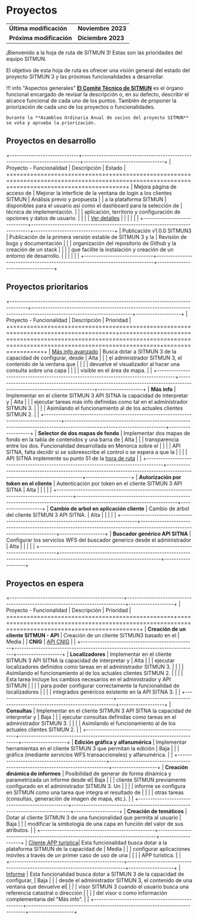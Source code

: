 # Proyectos

<table>
    <tr>
        <td><strong>Última modificación</strong></td>
        <td><strong>Noviembre 2023</strong></td>
    </tr>
    <tr>
        <td><strong>Próxima modificación</strong></td>
        <td><strong>Diciembre 2023</strong></td>
    </tr>
</table>

¡Bienvenido a la hoja de ruta de SITMUN 3! Estas son las prioridades del equipo SITMUN.

El objetivo de esta hoja de ruta es ofrecer una visión general del estado del proyecto SITMUN 3 y las próximas funcionalidades a desarrollar.

!!! info "Aspectos generales"
    [**El Comité Técnico de SITMUN**](https://sitmun.github.io/contact/) es el órgano funcional encargado de revisar la descripción o,
    en su defecto, describir el alcance funcional de cada uno de los puntos.
    También de proponer la priorización de cada uno de los proyectos o funcionalidades.

    Durante la **Asamblea Ordinaria Anual de socios del proyecto SITMUN** se vota y aprueba la priorización.

## Proyectos en desarrollo

+-----------------------------+-----------------------------------------------------------------------------+----------------------------------+
| Proyecto - Funcionalidad    | Descripción                                                                 | Estado                           |
+=============================+=============================================================================+==================================+
| Mejora pàgina de acceso de  | Mejorar la interficie de la ventana de login a los clientes SITMUN          | Análisis previo y propuesta      |
| a la plataforma SITMUN      | disponibles para el usuario así como el dashboard para la selección de      | técnica de implementación.       |
|                             | aplicación, territorio y configuración de opciones y datos de usuario.      |                                  |
|                             | [Ver detalles](roadmap/mejora-ui-login-dashboard-cliente.md)                |                                  |
|                             |                                                                             |                                  |
+-----------------------------+-----------------------------------------------------------------------------+----------------------------------+
| Publicación v1.0.0 SITMUN3  | Publicación de la primera versión estable de SITMUN 3 y la                  | Revisión de bugs y documentación |
|                             | organización del repositorio de Github y la creación de un stack            |                                  |
|                             | que facilite la instalación y creación de un entorno de desarrollo.         |                                  |
|                             |                                                                             |                                  |
+-----------------------------+-----------------------------------------------------------------------------+----------------------------------+

## Proyectos prioritarios

+-------------------------------------------------------------------------------------+------------------------------------------------------------------------------------------------------------------------+-------------------+
| Proyecto - Funcionalidad                                                            | Descripción                                                                                                            | Prioridad         |
+=====================================================================================+========================================================================================================================+===================+
| [Más info avanzado](roadmap/mas-info-avanzado.md)                                   | Busca dotar a SITMUN 3 de la capacidad de configurar, desde                                                            | Alta              |
|                                                                                     | el administrador SITMUN 3, el contenido de la ventana que                                                              |                   |
|                                                                                     | devuelve el visualizador al hacer una consulta sobre una capa                                                          |                   |
|                                                                                     | visible en el área de mapa.                                                                                            |                   |
+-------------------------------------------------------------------------------------+------------------------------------------------------------------------------------------------------------------------+-------------------+
| **Más info**                                                                        | Implementar en el cliente SITMUN 3 API SITNA la capacidad de interpretar y                                             | Alta              |
|                                                                                     | ejecutar tareas más info definidas como tal en el administrador SITMUN 3.                                              |                   |
|                                                                                     | Asimilando el funcionamiento al de los actuales clientes SITMUN 2.                                                     |                   |
+-------------------------------------------------------------------------------------+------------------------------------------------------------------------------------------------------------------------+-------------------+
| **Selector de dos mapas de fondo**                                                  | Implementar dos mapas de fondo en la tabla de contenidos y una barra de                                                | Alta              |
|                                                                                     | transparencia entre los dos. Funcionalidad desarrollada en Menorca sobre el                                            |                   |
|                                                                                     | API SITNA, falta decidir si se sobreescribe el control o se espera a que la                                            |                   |
|                                                                                     | API SITNA implemente su punto 51 de la [hora de ruta](https://github.com/sitna/api-sitna/blob/master/roadmap.es-ES.md) |                   |
+-------------------------------------------------------------------------------------+------------------------------------------------------------------------------------------------------------------------+-------------------+
| **Autorización por token en el cliente**                                            | Autenticación por token en el cliente SITMUN 3 API SITNA                                                               | Alta              |
|                                                                                     |                                                                                                                        |                   |
+-------------------------------------------------------------------------------------+------------------------------------------------------------------------------------------------------------------------+-------------------+
| **Cambio de arbol en aplicación cliente**                                           | Cambio de árbol del cliente SITMUN 3 API SITNA.                                                                        | Alta              |
|                                                                                     |                                                                                                                        |                   |
+-------------------------------------------------------------------------------------+------------------------------------------------------------------------------------------------------------------------+-------------------+
| **Buscador genérico API SITNA**                                                     | Configurar los servicios WFS del buscador generico desde el administrador                                              | Alta              |
|                                                                                     |                                                                                                                        |                   |
+-------------------------------------------------------------------------------------+------------------------------------------------------------------------------------------------------------------------+-------------------+

## Proyectos en espera

+------------------------------------------------+-----------------------------------------------------------------------------+-------------------+
| Proyecto - Funcionalidad                       | Descripción                                                                 | Prioridad         |
+================================================+=============================================================================+===================+
| **Creación de un cliente SITMUN - API**        | Creación de un cliente SITMUN3 basado en el                                 | Media             |
| **CNIG**                                       | [API CNIG](https://github.com/IGN-CNIG/API-CNIG)                            |                   |
+------------------------------------------------+-----------------------------------------------------------------------------+-------------------+
| **Localizadores**                              | Implementar en el cliente SITMUN 3 API SITNA la capacidad de interpretar y  | Alta              |
|                                                | ejecutar localizadores definidos como tareas en el administrador SITMUN 3.  |                   |
|                                                | Asimilando el funcionamiento al de los actuales clientes SITMUN 2.          |                   |
|                                                | Esta tarea incluye los cambios necesarios en el administrador y API SITMUN  |                   |
|                                                | para poder configurar correctamente la funcionalidad de localizadores       |                   |
|                                                | integrados genéricos existente en la API SITNA 3.                           |                   |
+------------------------------------------------+-----------------------------------------------------------------------------+-------------------+
| **Consultas**                                  | Implementar en el cliente SITMUN 3 API SITNA la capacidad de interpretar y  | Baja              |
|                                                | ejecutar consultas definidas como tareas en el administrador SITMUN 3.      |                   |
|                                                | Asimilando el funcionamiento al de los actuales clientes SITMUN 2.          |                   |
+------------------------------------------------+-----------------------------------------------------------------------------+-------------------+
| **Edición gráfica y alfanumérica**             | Implementar herramientas en el cliente SITMUN 3 que permitan la edición     | Baja              |
|                                                | gráfica (mediante servicios WFS transaccionales) y alfanumérica.            |                   |
+------------------------------------------------+-----------------------------------------------------------------------------+-------------------+
| **Creación dinámica de informes**              | Posibilidad de generar de forma dinámica y parametrizada un informe desde el| Baja              |
|                                                | cliente SITMUN previamente configurado en el administrador SITMUN 3. Un     |                   |
|                                                | informe se configura en SITMUN como una tarea que integra el resultado de   |                   |
|                                                | otras tareas (consultas, generación de imagen de mapa, etc.).               |                   |
+------------------------------------------------+-----------------------------------------------------------------------------+-------------------+
| **Creación de temáticos**                      | Dotar al cliente SITMUN 3 de una funcionalidad que permita al usuario       | Baja              |
|                                                | modificar la simbología de una capa en función del valor de sus atributos.  |                   |
+------------------------------------------------+-----------------------------------------------------------------------------+-------------------+
| [Cliente APP turística](roadmap/app-turismo.md)| Esta funcionalidad busca dotar a la plataforma SITMUN de la capacidad de    | Media             |
|                                                | configurar aplicaciones móviles a través de  un primer caso de uso de una   |                   |
|                                                | APP turística.                                                              |                   |  
+------------------------------------------------+-----------------------------------------------------------------------------+-------------------+
| [Informe](roadmap/informe.md)                  | Esta funcionalidad busca dotar a SITMUN 3 de la capacidad de configurar,    | Baja              |
|                                                | desde el administrador SITMUN 3, el contenido de una ventana que devuelve el|                   |
|                                                | visor SITMUN 3 cuando el usuario busca una referencia catastral o dirección |                   | 
|                                                | del visor o como información complementaria del "Más info".                 |                   |
+------------------------------------------------+-----------------------------------------------------------------------------+-------------------+
